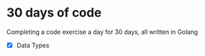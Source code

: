 # 30 days of code

Completing a code exercise a day for 30 days, all written in Golang

- [x] Data Types